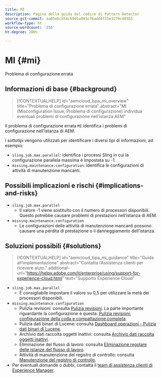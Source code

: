```yaml
---
title: MI
description: Pagina della guida del codice di Pattern Detector
source-git-commit: aa05ebcb54c6945a903c76add4f31e3279cd05b5
workflow-type: ht
source-wordcount: '255'
ht-degree: 100%

---
```


# MI {#mi}

Problema di configurazione errata

## Informazioni di base {#background}

>[!CONTEXTUALHELP]
>id="aemcloud_bpa_mi_overview"
>title="Problema di configurazione errata"
>abstract="MI (Misconfiguration Issue, Problema di configurazione) individua eventuali problemi di configurazione nell’istanza AEM"

Il problema di configurazione errata `MI` identifica i problemi di configurazione nell’istanza di AEM.

I sottotipi vengono utilizzati per identificare i diversi tipi di informazioni, ad esempio:

* `sling.job.max.parallel`: identifica i processi Sling in cui la configurazione parallela massima è impostata su -1.
* `missing.maintenance.configuration`: identifica le configurazioni di attività di manutenzione mancanti.

## Possibili implicazioni e rischi {#implications-and-risks}

* `sling.job.max.parallel`
   * Il valore -1 viene sostituito con il numero di processori disponibili. Questo potrebbe causare problemi di prestazioni nell’istanza di AEM.
* `missing.maintenance.configuration`
   * Le configurazioni delle attività di manutenzione mancanti possono causare una perdita di prestazione o il danneggiamento dell’istanza.

## Soluzioni possibili {#solutions}

>[!CONTEXTUALHELP]
>id="aemcloud_bpa_mi_guidance"
>title="Guida all’implementazione"
>abstract="Contatta l’Assistenza clienti per ricevere aiuto."
>additional-url="https://helpx.adobe.com/it/enterprise/using/support-for-experience-cloud.html" text="Supporto Experience Cloud"

* `sling.job.max.parallel`
   * È consigliabile impostare il valore su 0,5 per utilizzare la metà dei processori disponibili.
* `missing.maintenance.configuration`
   * Pulizia revisioni: consulta [Pulizia revisioni](https://experienceleague.adobe.com/docs/experience-manager-65/deploying/deploying/revision-cleanup.html?lang=it). La parte importante riguardante la configurazione è questa: [Pulizia revisioni: configurazione della coda e compattazione completa](https://experienceleague.adobe.com/docs/experience-manager-65/deploying/deploying/revision-cleanup.html?lang=it#how-to-configure-full-and-tail-compaction).
   * Pulizia dati binari di Lucene: consulta [Dashboard operazioni - Pulizia dati binari di Lucene](https://experienceleague.adobe.com/docs/experience-manager-65/administering/operations/operations-dashboard.html?lang=it#lucene-binaries-cleanup).
   * Archivio dati raccolta oggetti inattivi: consulta [Archivio dati raccolta oggetti inattivi](https://experienceleague.adobe.com/docs/experience-manager-65/administering/operations/data-store-garbage-collection.html?lang=it).
   * Eliminazione del flusso di lavoro: consulta [Eliminazione regolare delle istanze del flusso di lavoro](https://experienceleague.adobe.com/docs/experience-manager-65/administering/operations/workflows-administering.html?lang=it#regular-purging-of-workflow-instances).
   * Attività di manutenzione del registro di controllo: consulta [Manutenzione del registro di controllo](https://experienceleague.adobe.com/docs/experience-manager-65/administering/operations/operations-audit-log.html?lang=it).
* Per eventuali domande o dubbi, contatta il [team di assistenza clienti di Experience Manager](https://helpx.adobe.com/it/enterprise/using/support-for-experience-cloud.html).